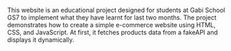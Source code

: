 This website is an educational project designed for students at Gabi School GS7 to implement what they have learnt for last two months. The project   demonstrates how to create a simple e-commerce website using HTML, CSS, and JavaScript. At first, it fetches products data from a fakeAPI and displays it dynamically.

